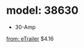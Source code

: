 # model: 38630
- 30-Amp

[from: eTrailer](https://www.etrailer.com/Accessories-and-Parts/Pollak/38630.html)
$4.16
